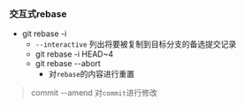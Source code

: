 ### 交互式rebase
  - git rebase -i
    - `--interactive` 列出将要被复制到目标分支的备选提交记录
    - git rebase -i HEAD~4
    - git rebase --abort
      - 对`rebase`的内容进行重置
    
> commit --amend 对`commit`进行修改  